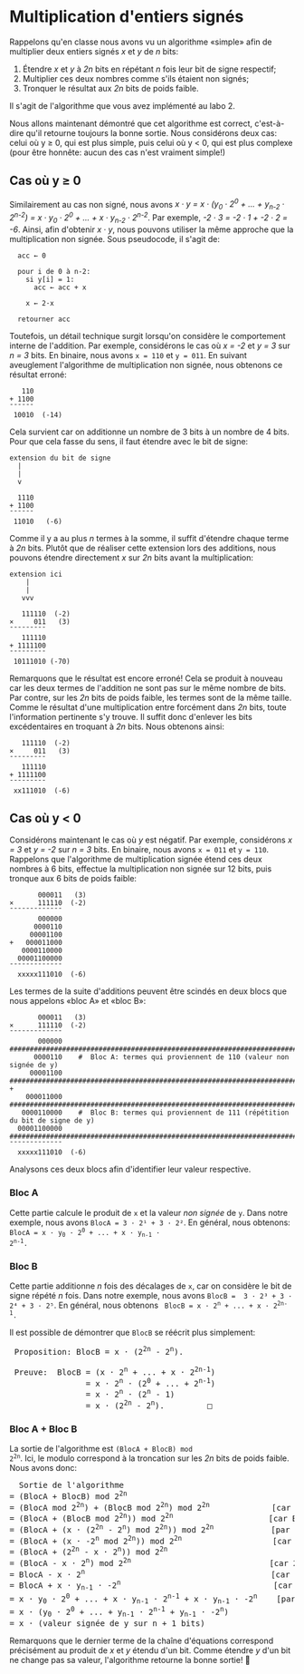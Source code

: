 # Multiplication d'entiers signés

Rappelons qu'en classe nous avons vu un algorithme «simple» afin de multiplier deux entiers signés _x_
et _y_ de _n_ bits:

1. Étendre _x_ et _y_ à _2n_ bits en répétant _n_ fois leur bit de signe respectif;
2. Multiplier ces deux nombres comme s'ils étaient non signés;
3. Tronquer le résultat aux _2n_ bits de poids faible.

Il s'agit de l'algorithme que vous avez implémenté au labo 2.

Nous allons maintenant démontré que cet algorithme est correct, c'est-à-dire qu'il retourne toujours la bonne sortie.
Nous considérons deux cas: celui où y ≥ 0, qui est plus simple, puis celui où y < 0, qui est plus complexe (pour être
honnête: aucun des cas n'est vraiment simple!)

## Cas où y ≥ 0

Similairement au cas non signé, nous avons
_x · y = x · (y<sub>0</sub> · 2<sup>0</sup> + ... + y<sub>n-2</sub> · 2<sup>n-2</sup>) = x · y<sub>0</sub> · 2<sup>0</sup> + ... + x · y<sub>n-2</sub> · 2<sup>n-2</sup>_.
Par exemple, _-2 · 3 = -2 · 1 + -2 · 2 = -6_.
Ainsi, afin d'obtenir _x · y_, nous pouvons utiliser la même approche que la multiplication non signée.
Sous pseudocode, il s'agit de:

```
  acc ← 0
  
  pour i de 0 à n-2:
    si y[i] = 1:
      acc ← acc + x
      
    x ← 2·x
      
  retourner acc
```

Toutefois, un détail technique surgit lorsqu'on considère le comportement interne de l'addition. Par exemple, considérons
le cas où _x = -2_ et _y = 3_ sur _n = 3_ bits. En binaire, nous avons ```x = 110``` et ```y = 011```. En suivant aveuglement l'algorithme
de multiplication non signée, nous obtenons ce résultat erroné:

```
   110
+ 1100
¯¯¯¯¯¯
 10010  (-14) 
```

Cela survient car on additionne un nombre de 3 bits à un nombre de 4 bits. Pour que cela fasse du sens, il faut étendre avec le bit de signe:

```
extension du bit de signe
  |
  |
  v
  
  1110
+ 1100
¯¯¯¯¯¯
 11010   (-6)
```

Comme il y a au plus _n_ termes à la somme, il suffit d'étendre chaque terme à _2n_ bits. Plutôt que de réaliser cette extension lors des additions, nous pouvons
étendre directement _x_ sur _2n_ bits avant la multiplication:

```
extension ici
    |
    |
   vvv
   
   111110  (-2)
×     011   (3)
¯¯¯¯¯¯¯¯¯
   111110
+ 1111100
¯¯¯¯¯¯¯¯¯
 10111010 (-70)
```

Remarquons que le résultat est encore erroné! Cela se produit à nouveau car les deux termes de l'addition ne sont pas sur le même nombre de bits.
Par contre, sur les _2n_ bits de poids faible, les termes sont de la même taille. Comme le résultat d'une multiplication entre
forcément dans _2n_ bits, toute l'information pertinente s'y trouve. Il suffit donc d'enlever les bits excédentaires en troquant
à _2n_ bits. Nous obtenons ainsi:

```
   111110  (-2)
×     011   (3)
¯¯¯¯¯¯¯¯¯
   111110
+ 1111100
¯¯¯¯¯¯¯¯¯
 xx111010  (-6)  
```

## Cas où y < 0

Considérons maintenant le cas où _y_ est négatif. Par exemple, considérons _x = 3_ et _y = -2_ sur _n = 3_ bits.
En binaire, nous avons ```x = 011``` et ```y = 110```. Rappelons que l'algorithme de multiplication signée étend
ces deux nombres à 6 bits, effectue la multiplication non signée sur 12 bits, puis tronque aux 6 bits de poids faible:

```
       000011   (3)
×      111110  (-2)
¯¯¯¯¯¯¯¯¯¯¯¯¯
       000000
      0000110
     00001100
+   000011000
   0000110000
  00001100000
¯¯¯¯¯¯¯¯¯¯¯¯¯
  xxxxx111010  (-6)
```

Les termes de la suite d'additions peuvent être scindés en deux blocs que nous appelons «bloc A» et «bloc B»:

```
       000011   (3)
×      111110  (-2)
¯¯¯¯¯¯¯¯¯¯¯¯¯
       000000    ###########################################################################
      0000110    #  Bloc A: termes qui proviennent de 110 (valeur non signée de y)
     00001100    ###########################################################################
+
    000011000    ###########################################################################
   0000110000    #  Bloc B: termes qui proviennent de 111 (répétition du bit de signe de y)
  00001100000    ###########################################################################
¯¯¯¯¯¯¯¯¯¯¯¯¯
  xxxxx111010  (-6)
```

Analysons ces deux blocs afin d'identifier leur valeur respective.

### Bloc A

Cette partie calcule le produit de ```x``` et la valeur _non signée_ de ```y```. Dans notre exemple,
nous avons ```BlocA = 3 · 2¹ + 3 · 2²```. En général, nous obtenons:
<code>
BlocA = x · y<sub>0</sub> · 2<sup>0</sup> + ... + x · y<sub>n-1</sub> · 2<sup>n-1</sup>.
</code>

### Bloc B

Cette partie additionne _n_ fois des décalages de ```x```, car on considère le bit de
signe répété _n_ fois. Dans notre exemple, nous avons ```BlocB =  3 · 2³ + 3 · 2⁴ + 3 · 2⁵```.
En général, nous obtenons
<code>
BlocB = x · 2<sup>n</sup> + ... + x · 2<sup>2n-1</sup>.
</code>

Il est possible de démontrer que ```BlocB``` se réécrit plus simplement:
<pre>
 Proposition: BlocB = x · (2<sup>2n</sup> - 2<sup>n</sup>).
 
 Preuve:  BlocB = (x · 2<sup>n</sup> + ... + x · 2<sup>2n-1</sup>)
                = x · 2<sup>n</sup> · (2<sup>0</sup> + ... + 2<sup>n-1</sup>)
                = x · 2<sup>n</sup> · (2<sup>n</sup> - 1)
                = x · (2<sup>2n</sup> - 2<sup>n</sup>).         □
</pre>

### Bloc A + Bloc B

La sortie de l'algorithme est <code>(BlocA + BlocB) mod 2<sup>2n</sup></code>. Ici, le modulo correspond
à la troncation sur les _2n_ bits de poids faible. Nous avons donc:

<pre>
  Sortie de l'algorithme
= (BlocA + BlocB) mod 2<sup>2n</sup>
= (BlocA mod 2<sup>2n</sup>) + (BlocB mod 2<sup>2n</sup>) mod 2<sup>2n</sup>             [car ab mod c = ((a mod c) + (b mod c)) mod c]
= (BlocA + (BlocB mod 2<sup>2n</sup>)) mod 2<sup>2n</sup>                    [car BlocA < 2<sup>2n</sup>]
= (BlocA + (x · (2<sup>2n</sup> - 2<sup>n</sup>) mod 2<sup>2n</sup>)) mod 2<sup>2n</sup>            [par la proposition]
= (BlocA + (x · -2<sup>n</sup> mod 2<sup>2n</sup>)) mod 2<sup>2n</sup>                   [car x · 2<sup>2n</sup> mod 2<sup>2n</sup> = 0]
= (BlocA + (2<sup>2n</sup> - x · 2<sup>n</sup>)) mod 2<sup>2n</sup>
= (BlocA - x · 2<sup>n</sup>) mod 2<sup>2n</sup>                             [car 2<sup>2n</sup> mod 2<sup>2n</sup> = 0]
= BlocA - x · 2<sup>n</sup>                                       [car BlocA - positif ≤ BlocA < 2<sup>2n</sup>]
= BlocA + x · y<sub>n-1</sub> · -2<sup>n</sup>                                [car y<sub>n-1</sub> = 1 puisque y est négatif]
= x · y<sub>0</sub> · 2<sup>0</sup> + ... + x · y<sub>n-1</sub> · 2<sup>n-1</sup> + x · y<sub>n-1</sub> · -2<sup>n</sup>    [par définition de BlocA]
= x · (y<sub>0</sub> · 2<sup>0</sup> + ... + y<sub>n-1</sub> · 2<sup>n-1</sup> + y<sub>n-1</sub> · -2<sup>n</sup>)
= x · (valeur signée de y sur n + 1 bits)
</pre>
Remarquons que le dernier terme de la chaîne d'équations correspond précisément au produit de _x_ et _y_ étendu d'un bit.
Comme étendre _y_ d'un bit ne change pas sa valeur, l'algorithme retourne la bonne sortie! 🤯
